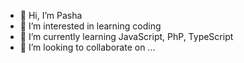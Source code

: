 - 👋 Hi, I’m Pasha
- 👀 I’m interested in learning coding
- 🌱 I’m currently learning JavaScript, PhP, TypeScript
- 💞️ I’m looking to collaborate on ...

